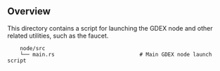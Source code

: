 ## Overview
 
This directory contains a script for launching the GDEX node and other related utilities, such as the faucet.

```
    node/src
    └── main.rs                           # Main GDEX node launch script 
```

